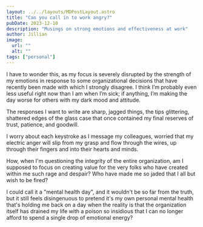 ```yaml
---
layout: ../../layouts/MDPostLayout.astro
title: "Can you call in to work angry?"
pubDate: 2023-12-10
description: "Musings on strong emotions and effectiveness at work"
author: Jillian
image:
  url: ""
  alt: ""
tags: ["personal"]
---
```


I have to wonder this, as my focus is severely disrupted by the strength of my emotions in response to some organizational decisions that have recently been made with which I strongly disagree. I think I’m probably even less useful right now than I am when I’m sick; if anything, I’m making the day worse for others with my dark mood and attitude.

The responses I want to write are sharp, jagged things, the tips glittering, shattered edges of the glass case that once contained my final reserves of trust, patience, and goodwill. 

I worry about each keystroke as I message my colleagues, worried that my electric anger will slip from my grasp and flow through the wires, up through their fingers and into their hearts and minds. 

How, when I'm questioning the integrity of the entire organization, am I supposed to focus on creating value for the very folks who have created within me such rage and despair? Who have made me so jaded that I all but wish to be fired? 

I could call it a "mental health day", and it wouldn't be so far from the truth, but it still feels disingenuous to pretend it's my own personal mental health that's holding me back on a day when the reality is that the organization itself has drained my life with a poison so insidious that I can no longer afford to spend a single drop of emotional energy?